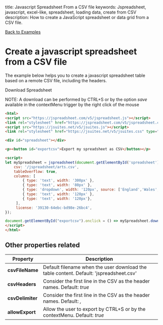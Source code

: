 title: Javascript Spreadsheet From a CSV file
keywords: Jspreadsheet, javascript, excel-like, spreadsheet, loading data, create from CSV
description: How to create a JavaScript spreadsheet or data grid from a CSV file.

[Back to Examples](/docs/v5/examples "Back to the examples section")

# Create a javascript spreadsheet from a CSV file

The example below helps you to create a javascript spreadsheet table based on a remote CSV file, including the headers.

Download Spreadsheet

NOTE: A download can be performed by CTRL+S or by the option _save_ available in the contextMenu trigger by the right click of the mouse

```html
<html>
<script src="https://jspreadsheet.com/v5/jspreadsheet.js"></script>
<link rel="stylesheet" href="https://jspreadsheet.com/v5/jspreadsheet.css" type="text/css" />
<script src="https://jsuites.net/v5/jsuites.js"></script>
<link rel="stylesheet" href="https://jsuites.net/v5/jsuites.css" type="text/css" />

<div id="spreadsheet"></div>

<p><button id="exportcsv">Export my spreadsheet as CSV</button></p>

<script>
let mySpreadsheet = jspreadsheet(document.getElementById('spreadsheet'), {
    csv: '/jspreadsheet/arts.csv',
    tableOverflow: true,
    columns: [
        { type: 'text', width: '300px' },
        { type: 'text', width: '80px' },
        { type: 'dropdown', width: '120px', source: ['England','Wales','Northern Ireland','Scotland'] },
        { type: 'text', width: '120px' },
        { type: 'text', width: '120px'},
     ],
     license: '39130-64ebc-bd98e-26bc4',
});

document.getElementById("exportcsv").onclick = () => mySpreadsheet.download()
</script>
</html>
```

## Other properties related

| Property         | Description                                                                            |
| -----------------|----------------------------------------------------------------------------------------|
| **csvFileName**  | Default filename when the user download the table content. Default: 'jspreadsheet.csv' |
| **csvHeaders**   | Consider the first line in the CSV as the header names. Default: _true_                |
| **csvDelimiter** | Consider the first line in the CSV as the header names. Default: _,_                   |
| **allowExport**  | Allow the user to export by CTRL+S or by the contextMenu. Default: _true_              |


